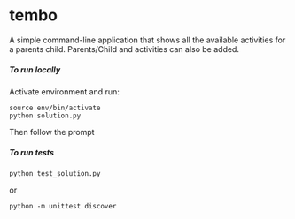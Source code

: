 # tembo
A simple command-line application that shows all the available activities for a parents child.
Parents/Child and activities can also be added.

##### To run locally
Activate environment and run:
```commandline
source env/bin/activate
python solution.py
```
Then follow the prompt

##### To run tests
```commandline
python test_solution.py
```
or 
```commandline
python -m unittest discover 
```
